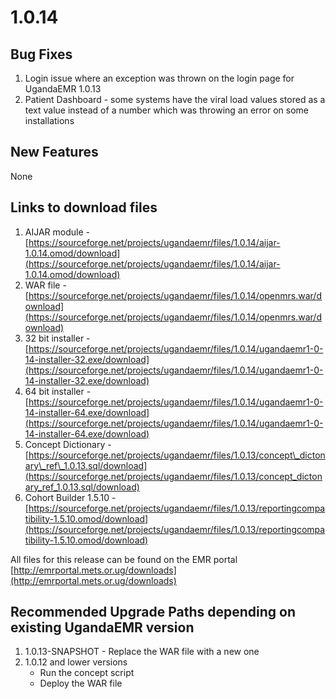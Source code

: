 # 1.0.14

## Bug Fixes

1. Login issue where an exception was thrown on the login page for UgandaEMR 1.0.13
2. Patient Dashboard - some systems have the viral load values stored as a text value instead of a number which was throwing an error on some installations 

## New Features

None

## Links to download files

1. AIJAR module - [https://sourceforge.net/projects/ugandaemr/files/1.0.14/aijar-1.0.14.omod/download](https://sourceforge.net/projects/ugandaemr/files/1.0.14/aijar-1.0.14.omod/download) 
2. WAR file - [https://sourceforge.net/projects/ugandaemr/files/1.0.14/openmrs.war/download](https://sourceforge.net/projects/ugandaemr/files/1.0.14/openmrs.war/download) 
3. 32 bit installer - [https://sourceforge.net/projects/ugandaemr/files/1.0.14/ugandaemr1-0-14-installer-32.exe/download](https://sourceforge.net/projects/ugandaemr/files/1.0.14/ugandaemr1-0-14-installer-32.exe/download) 
4. 64 bit installer - [https://sourceforge.net/projects/ugandaemr/files/1.0.14/ugandaemr1-0-14-installer-64.exe/download](https://sourceforge.net/projects/ugandaemr/files/1.0.14/ugandaemr1-0-14-installer-64.exe/download) 
5. Concept Dictionary - [https://sourceforge.net/projects/ugandaemr/files/1.0.13/concept\_dictonary\_ref\_1.0.13.sql/download](https://sourceforge.net/projects/ugandaemr/files/1.0.13/concept_dictonary_ref_1.0.13.sql/download) 
6. Cohort Builder 1.5.10 - [https://sourceforge.net/projects/ugandaemr/files/1.0.13/reportingcompatibility-1.5.10.omod/download](https://sourceforge.net/projects/ugandaemr/files/1.0.13/reportingcompatibility-1.5.10.omod/download)

All files for this release can be found on the EMR portal [http://emrportal.mets.or.ug/downloads](http://emrportal.mets.or.ug/downloads)

## Recommended Upgrade Paths depending on existing UgandaEMR version

1. 1.0.13-SNAPSHOT - Replace the WAR file with a new one 
2. 1.0.12 and lower versions 
   * Run the concept script 
   * Deploy the WAR file 

